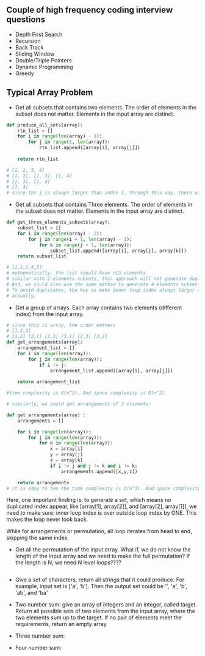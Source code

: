 ## Couple of high frequency coding interview questions
* Depth First Search
* Recursion
* Back Track
* Sliding Window
* Double/Triple Pointers
* Dynamic Programming
* Greedy
## Typical Array Problem

* Get all subsets that contains two elements. The order of elements in the subset does not matter. Elements in the input array are distinct.
```python
def produce_all_sets(array):
    rtn_list = []
    for i in range(len(array) - 1):
        for j in range(1, len(array)):
            rtn_list.append([array[i], array[j]])
    
    return rtn_list

# [1, 2, 3, 4]
# [1, 2], [1, 3], [1, 4]
# [2, 3], [2, 4]
# [3, 4]
# since the j is always larger than index i, through this way, there will never be duplicate set appear, e.g., [1, 2], [2, 1]
```
* Get all subsets that contains Three elements. The order of elements in the subset does not matter. Elements in the input array are distinct.
```python
def get_three_elements_subsets(array):
    subset_list = []
    for i in range(len(array) - 2):
        for j in range(i + 1, len(array) - 1):
            for k in range(j + 1, len(array)):
                subset_list.append([array[i], array[j], array[k]])
    return subset_list

# [1,2,3,4,5]
# mathematically, the list should have nC3 elements
# similar with 2-elements-subsets, this approach will not generate duplicated 3-elements-sub-sets
# And, we could also use the same method to generate 4-elements subsets. 
# To avoid duplicates, the key is make inner loop index always larger than parent loop index by ONE. This way, the iteration will never look back.
# actually, 
```

* Get a group of arrays. Each array contains two elements (different index) from the input array. 
```python
# since this is array, the order matters
# [1,2,3]
# [1,2] [2,1] [1,3] [3,1] [2,3] [3,2]
def get_arrangements(array):
    arrangement_list = []
    for i in range(len(array)):
        for j in range(len(array)):
            if i != j:
                arrangement_list.append([array[i], array[j]])
    
    return arrangement_list

#time complexity is O(n^2). And space complexity is O(n^2)

# similarly, we could get arrangements of 3 elements:

def get_arrangements(array) :
    arrangements = []

    for i in range(len(array)):
        for j in range(len(array)):
            for k in range(len(array)):
                x = array[i]
                y = array[j]
                z = array[k]
                if i != j and j != k and i != k:
                    arrangements.append([x,y,z])

    return arrangements
# it is easy to see the time complexity is O(n^3). And space complexity is O(n^3) too

```
Here, one important finding is: to generate a set, which means no duplicated index appear, like [array[1], array[2]], and [array[2], array[1]], we need to make sure: inner loop index is over outside loop index by ONE. This makes the loop never look back.

While for arrangements or permutation, all loop iterates from head to end, skipping the same index.


* Get all the permutation of the input array. 
What if, we do not know the length of the input array and we need to make the full permutation? If the length is N, we need N level loops????

```python

```


* Give a set of characters, return all strings that it could produce. For example, input set is ['a', 'b']. Then the output set could be '', 'a', 'b', 'ab', and 'ba'


* Two number sum: give an array of integers and an integer, called target. Return all possible sets of two elements from the input array, where the two elements sum up to the target. If no pair of elements meet the requirements, return an empty array.
* Three number sum: 
* Four number sum: 

